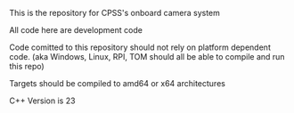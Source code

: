 This is the repository for CPSS's onboard camera system

All code here are development code 

Code comitted to this repository should not rely on platform dependent code. (aka Windows, Linux, RPI, TOM should all be able to compile and run this repo)

Targets should be compiled to amd64 or x64 architectures

C++ Version is 23
